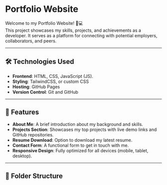 # Portfolio Website

Welcome to my Portfolio Website! 🎨💻  
This project showcases my skills, projects, and achievements as a developer. It serves as a platform for connecting with potential employers, collaborators, and peers.

---

## 🛠️ Technologies Used

- **Frontend**: HTML, CSS, JavaScript (JS).
- **Styling**: TailwindCSS, or custom CSS
- **Hosting**: GitHub Pages
- **Version Control**: Git and GitHub

---

## 🚀 Features

- **About Me**: A brief introduction about my background and skills.
- **Projects Section**: Showcases my top projects with live demo links and GitHub repositories.
- **Resume Download**: Option to download my latest resume.
- **Contact Form**: A functional form to get in touch with me.
- **Responsive Design**: Fully optimized for all devices (mobile, tablet, desktop).

---

## 📂 Folder Structure

